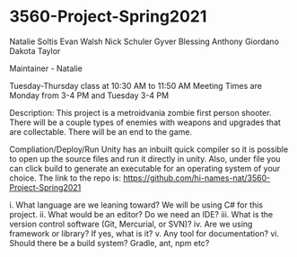 # 3560-Project-Spring2021
Natalie Soltis
Evan Walsh
Nick Schuler
Gyver Blessing
Anthony Giordano
Dakota Taylor

Maintainer - Natalie

Tuesday-Thursday class at 10:30 AM to 11:50 AM
Meeting Times are Monday from 3-4 PM and Tuesday 3-4 PM

Description:
This project is a metroidvania zombie first person shooter. There will be a couple types of enemies with weapons and upgrades that are collectable. There will be an end to the game.

Compliation/Deploy/Run
Unity has an inbuilt quick compiler so it is possible to open up the source files and run it directly in unity. Also, under file you can click build to generate an executable for an operating system of your choice.
The link to the repo is: https://github.com/hi-names-nat/3560-Project-Spring2021

i.	What language are we leaning toward?
We will be using C# for this project.
ii.	What would be an editor? Do we need an IDE?
iii.	What is the version control software (Git, Mercurial, or SVN)?
iv.	Are we using framework or library? If yes, what is it?
v.	Any tool for documentation?
vi.	Should there be a build system? Gradle, ant, npm etc?
